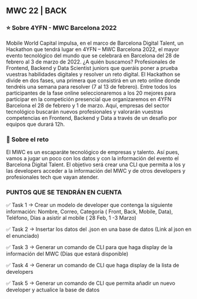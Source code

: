## MWC 22 | BACK
### ⭐️ Sobre 4YFN - MWC Barcelona 2022
Mobile World Capital impulsa, en el marco de Barcelona Digital Talent, un Hackathon que tendrá lugar en 4YFN – MWC Barcelona 2022, el mayor evento tecnológico del mundo que se celebrará en Barcelona del 28 de febrero al 3 de marzo de 2022. ¿A quién buscamos? Profesionales de Frontend, Backend y Data Scientist juniors que queráis poner a prueba vuestras habilidades digitales y resolver un reto digital. El Hackathon se divide en dos fases, una primera que consistirá en un reto online donde tendréis una semana para resolver (7 al 13 de febrero). Entre todos los participantes de la fase online seleccionaremos a los 20 mejores para participar en la competición presencial que organizaremos en 4YFN Barcelona el 28 de febrero y 1 de marzo. Aquí, empresas del sector tecnológico buscarán nuevos profesionales y valorarán vuestras competencias en Frontend, Backend y Data a través de un desafío por equipos que durará 12h. 

### 🦾 Sobre el reto
El MWC es un escaparáte tecnológico de empresas y talento. Así pues, vamos a jugar un poco con los datos y con la información del evento el Barcelona Digital Talent. El objetivo será crear una CLI que permita a los y las developers acceder a la información del MWC y de otros developers y profesionales tech que vayan atender.

### PUNTOS QUE SE TENDRÁN EN CUENTA
✅ Task 1 → Crear un modelo de developer que contenga la siguiente información: Nombre, Correo, Categoría ( Front, Back, Mobile, Data), Teléfono, Días a asistir al mobile ( 28 Feb, 1 -3 Marzo)

✅ Task 2 → Insertar los datos del .json en una base de datos (Link al json en el enunciado)

✅ Task 3 → Generar un comando de CLI para que haga display de la información del MWC (Días que estará disponible)

✅ Task 4 → Generar un comando de CLI que haga display de la lista de developers

✅ Task 5 → Generar un comando de CLI que permita añadir un nuevo developer y actualice la base de datos